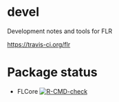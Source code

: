 devel
=====

Development notes and tools for FLR

<https://travis-ci.org/flr>

# Package status

- FLCore [![R-CMD-check](https://github.com/flr/FLCore/workflows/R-CMD-check/badge.svg)](https://github.com/flr/FLCore/actions)
